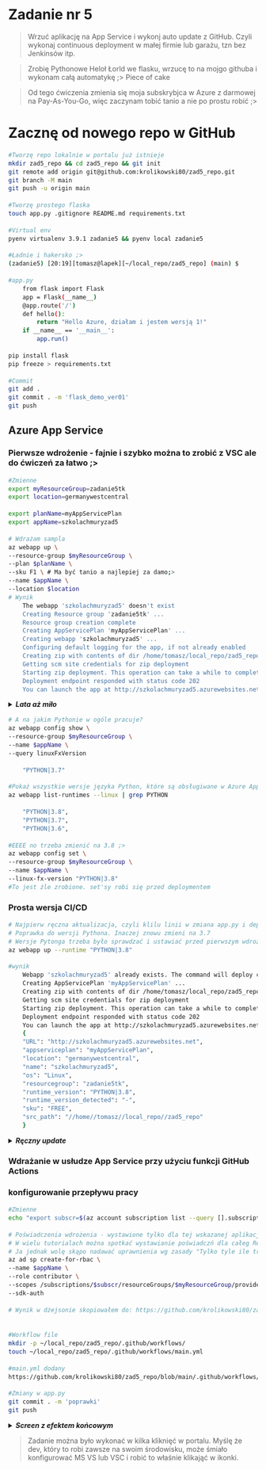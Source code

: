 # Zadanie nr 5 
> Wrzuć aplikację na App Service i wykonj auto update z GitHub.
Czyli wykonaj continuous deployment w małej firmie lub garażu, tzn bez Jenkinsów itp.

> Zrobię Pythonowe Heloł Łorld we flasku, wrzucę to na mojgo githuba i wykonam całą automatykę ;>
> Piece of cake

> Od tego ćwiczenia zmienia się moja subskrybjca w Azure z darmowej na Pay-As-You-Go,
 więc zaczynam tobić tanio a nie po prostu robić ;>

# Zacznę od nowego repo w GitHub
```bash
#Tworzę repo lokalnie w portalu już istnieje 
mkdir zad5_repo && cd zad5_repo && git init
git remote add origin git@github.com:krolikowski80/zad5_repo.git
git branch -M main 
git push -u origin main

#Tworzę prostego flaska
touch app.py .gitignore README.md requirements.txt

#Virtual env
pyenv virtualenv 3.9.1 zadanie5 && pyenv local zadanie5

#Ładnie i hakersko ;>
(zadanie5) [20:19][tomasz@lapek][~/local_repo/zad5_repo] (main) $ 

#app.py
    from flask import Flask
    app = Flask(__name__)
    @app.route('/')
    def hello():
        return "Hello Azure, działam i jestem wersją 1!"
    if __name__ == '__main__':
        app.run()

pip install flask
pip freeze > requirements.txt

#Commit
git add .
git commit . -m 'flask_demo_ver01'
git push
```

## Azure App Service	
### Pierwsze wdrożenie - fajnie i szybko można to zrobić z VSC ale do ćwiczeń za łatwo ;>

```bash
#Zmienne
export myResourceGroup=zadanie5tk
export location=germanywestcentral

export planName=myAppServicePlan
export appName=szkolachmuryzad5

# Wdrażam sampla
az webapp up \
--resource-group $myResourceGroup \
--plan $planName \
--sku F1 \ # Ma być tanio a najlepiej za damo;>
--name $appName \
--location $location
# Wynik 
    The webapp 'szkolachmuryzad5' doesn't exist
    Creating Resource group 'zadanie5tk' ...
    Resource group creation complete
    Creating AppServicePlan 'myAppServicePlan' ...
    Creating webapp 'szkolachmuryzad5' ...
    Configuring default logging for the app, if not already enabled
    Creating zip with contents of dir /home/tomasz/local_repo/zad5_repo ...
    Getting scm site credentials for zip deployment
    Starting zip deployment. This operation can take a while to complete ...
    Deployment endpoint responded with status code 202
    You can launch the app at http://szkolachmuryzad5.azurewebsites.net
```

<details>
  <summary><b><i>Lata aż miło</i></b></summary>

![Dziala](./files/dziala.png "Dziala")

</details>

```bash
# A na jakim Pythonie w ogóle pracuje?
az webapp config show \
--resource-group $myResourceGroup \
--name $appName \
--query linuxFxVersion

    "PYTHON|3.7"

#Pokaż wszystkie wersje języka Python, które są obsługiwane w Azure App Service
az webapp list-runtimes --linux | grep PYTHON

    "PYTHON|3.8",
    "PYTHON|3.7",
    "PYTHON|3.6",

#EEEE no trzeba zmienić na 3.8 ;>
az webapp config set \
--resource-group $myResourceGroup \
--name $appName \
--linux-fx-version "PYTHON|3.8"
#To jest żle zrobione. set'sy robi się przed deploymentem
```

### Prosta wersja CI/CD

```bash
# Najpierw ręczna aktualizacja, czyli klilu linii w zmiana app.py i deploy
# Poprawka do wersji Pythona. Inaczej znowu zmieni na 3.7
# Wersje Pytonga trzeba było sprawdzać i ustawiać przed pierwszym wdroźeniem.
az webapp up --runtime "PYTHON|3.8"

#wynik
    Webapp 'szkolachmuryzad5' already exists. The command will deploy contents to the existing app.
    Creating AppServicePlan 'myAppServicePlan' ...
    Creating zip with contents of dir /home/tomasz/local_repo/zad5_repo ...
    Getting scm site credentials for zip deployment
    Starting zip deployment. This operation can take a while to complete ...
    Deployment endpoint responded with status code 202
    You can launch the app at http://szkolachmuryzad5.azurewebsites.net
    {
    "URL": "http://szkolachmuryzad5.azurewebsites.net",
    "appserviceplan": "myAppServicePlan",
    "location": "germanywestcentral",
    "name": "szkolachmuryzad5",
    "os": "Linux",
    "resourcegroup": "zadanie5tk",
    "runtime_version": "PYTHON|3.8",
    "runtime_version_detected": "-",
    "sku": "FREE",
    "src_path": "//home//tomasz//local_repo//zad5_repo"
    }
```
<details>
  <summary><b><i>Ręczny update</i></b></summary>

![wer2](./files/wersja2.png "Wersja 2")

</details>

### Wdrażanie w usłudze App Service przy użyciu funkcji GitHub Actions
### konfigurowanie przepływu pracy
```bash
#Zmienne
echo "export subscr=$(az account subscription list --query [].subscriptionId -o tsv)" >> .var 

# Poświadczenia wdrożenia - wystawione tylko dla tej wskazanej aplikacji.
# W wielu tutorialach można spotkać wystawianie poświadczń dla całeg Resource Grupy albo innych szerszych miejsc. 
# Ja jednak wolę skąpo nadawać uprawnienia wg zasady "Tylko tyle ile trzeba"
az ad sp create-for-rbac \
--name $appName \
--role contributor \
--scopes /subscriptions/$subscr/resourceGroups/$myResourceGroup/providers/Microsoft.Web/sites/$appName \
--sdk-auth

# Wynik w dżejsonie skopiowałem do: https://github.com/krolikowski80/zad5_repo/settings/secrets/actions/new


#Workflow file
mkdir -p ~/local_repo/zad5_repo/.github/workflows/
touch ~/local_repo/zad5_repo/.github/workflows/main.yml

#main.yml dodany 
https://github.com/krolikowski80/zad5_repo/blob/main/.github/workflows/main.yml

#Zmiany w app.py 
git commit . -m 'poprawki'
git push 

```
<details>
  <summary><b><i>Screen z efektem końcowym</i></b></summary>

![wer3](./files/deploy.png "Wersja 3 -  deployment")
![wer3](./files/wer3.png "Wersja 2 - na gotowo")

</details>

> Zadanie można było wykonać w kilka kliknięć w portalu. Myślę że dev, który to robi zawsze na swoim środowisku, może śmiało konfigurować MS VS lub VSC i robić to właśnie klikająć w ikonki.
